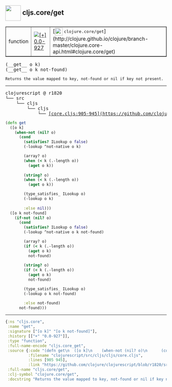 ## <img width="48px" valign="middle" src="http://i.imgur.com/Hi20huC.png"> cljs.core/get

 <table border="1">
<tr>
<td>function</td>
<td><a href="https://github.com/cljsinfo/api-refs/tree/0.0-927"><img valign="middle" alt="[+] 0.0-927" src="https://img.shields.io/badge/+-0.0--927-lightgrey.svg"></a> </td>
<td>
[<img height="24px" valign="middle" src="http://i.imgur.com/1GjPKvB.png"> <samp>clojure.core/get</samp>](http://clojure.github.io/clojure/branch-master/clojure.core-api.html#clojure.core/get)
</td>
</tr>
</table>

 <samp>
(__get__ o k)<br>
(__get__ o k not-found)<br>
</samp>

```
Returns the value mapped to key, not-found or nil if key not present.
```

---

 <pre>
clojurescript @ r1820
└── src
    └── cljs
        └── cljs
            └── <ins>[core.cljs:905-945](https://github.com/clojure/clojurescript/blob/r1820/src/cljs/cljs/core.cljs#L905-L945)</ins>
</pre>

```clj
(defn get
  ([o k]
    (when-not (nil? o)
      (cond
        (satisfies? ILookup o false)
        (-lookup ^not-native o k)

        (array? o)
        (when (< k (.-length o))
          (aget o k))
        
        (string? o)
        (when (< k (.-length o))
          (aget o k))

        (type_satisfies_ ILookup o)
        (-lookup o k)
        
        :else nil)))
  ([o k not-found]
    (if-not (nil? o)
      (cond
        (satisfies? ILookup o false)
        (-lookup ^not-native o k not-found)

        (array? o)
        (if (< k (.-length o))
          (aget o k)
          not-found)
        
        (string? o)
        (if (< k (.-length o))
          (aget o k)
          not-found)

        (type_satisfies_ ILookup o)
        (-lookup o k not-found)

        :else not-found)
      not-found)))
```


---

```clj
{:ns "cljs.core",
 :name "get",
 :signature ["[o k]" "[o k not-found]"],
 :history [["+" "0.0-927"]],
 :type "function",
 :full-name-encode "cljs.core_get",
 :source {:code "(defn get\n  ([o k]\n    (when-not (nil? o)\n      (cond\n        (satisfies? ILookup o false)\n        (-lookup ^not-native o k)\n\n        (array? o)\n        (when (< k (.-length o))\n          (aget o k))\n        \n        (string? o)\n        (when (< k (.-length o))\n          (aget o k))\n\n        (type_satisfies_ ILookup o)\n        (-lookup o k)\n        \n        :else nil)))\n  ([o k not-found]\n    (if-not (nil? o)\n      (cond\n        (satisfies? ILookup o false)\n        (-lookup ^not-native o k not-found)\n\n        (array? o)\n        (if (< k (.-length o))\n          (aget o k)\n          not-found)\n        \n        (string? o)\n        (if (< k (.-length o))\n          (aget o k)\n          not-found)\n\n        (type_satisfies_ ILookup o)\n        (-lookup o k not-found)\n\n        :else not-found)\n      not-found)))",
          :filename "clojurescript/src/cljs/cljs/core.cljs",
          :lines [905 945],
          :link "https://github.com/clojure/clojurescript/blob/r1820/src/cljs/cljs/core.cljs#L905-L945"},
 :full-name "cljs.core/get",
 :clj-symbol "clojure.core/get",
 :docstring "Returns the value mapped to key, not-found or nil if key not present."}

```
